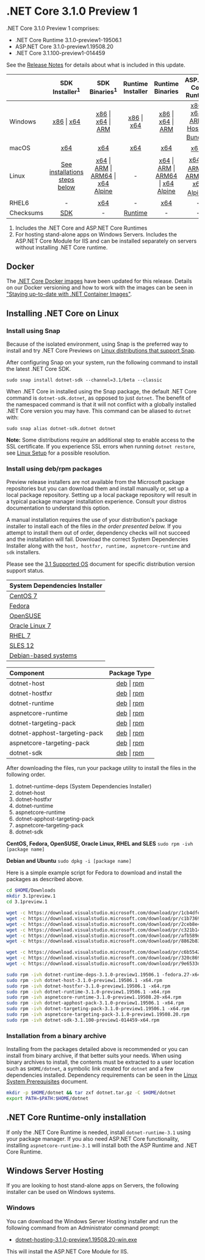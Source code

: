 # .NET Core 3.1.0 Preview 1

.NET Core 3.1.0 Preview 1 comprises:

* .NET Core Runtime 3.1.0-preview1-19506.1
* ASP.NET Core 3.1.0-preview1.19508.20
* .NET Core 3.1.100-preview1-014459

See the [Release Notes][release-notes] for details about what is included in this update.

|           | SDK Installer<sup>1</sup>                        | SDK Binaries<sup>1</sup>                 | Runtime Installer                                        | Runtime Binaries                                 | ASP.NET Core Runtime           |
| --------- | :------------------------------------------:     | :----------------------:                 | :---------------------------:                            | :-------------------------:                      | :-----------------:            |
| Windows   | [x86][dotnet-sdk-win-x86.exe] \| [x64][dotnet-sdk-win-x64.exe] | [x86][dotnet-sdk-win-x86.zip] \| [x64][dotnet-sdk-win-x64.zip] \| [ARM][dotnet-sdk-win-arm.zip] | [x86][dotnet-runtime-win-x86.exe] \| [x64][dotnet-runtime-win-x64.exe] | [x86][dotnet-runtime-win-x86.zip] \| [x64][dotnet-runtime-win-x64.zip] \| [ARM][dotnet-runtime-win-arm.zip] | [x86][aspnetcore-runtime-win-x86.exe] \| [x64][aspnetcore-runtime-win-x64.exe] \| [ARM][aspnetcore-runtime-win-arm.zip] \| <br> [Hosting Bundle][dotnet-hosting-win.exe]<sup>2</sup> |
| macOS     | [x64][dotnet-sdk-osx-x64.pkg]  | [x64][dotnet-sdk-osx-x64.tar.gz]     | [x64][dotnet-runtime-osx-x64.pkg] | [x64][dotnet-runtime-osx-x64.tar.gz] | [x64][aspnetcore-runtime-osx-x64.tar.gz]<sup>1</sup>
| Linux     | [See installations steps below][linux-install]   | [x64][dotnet-sdk-linux-x64.tar.gz] \| [ARM][dotnet-sdk-linux-arm.tar.gz] \| [ARM64][dotnet-sdk-linux-arm64.tar.gz] \| [x64 Alpine][dotnet-sdk-linux-musl-x64.tar.gz] | - | [x64][dotnet-runtime-linux-x64.tar.gz] \| [ARM][dotnet-runtime-linux-arm.tar.gz] \| [ARM64][dotnet-runtime-linux-arm64.tar.gz] \| [x64 Alpine][dotnet-runtime-linux-musl-x64.tar.gz] | [x64][aspnetcore-runtime-linux-x64.tar.gz]<sup>1</sup>  \| [ARM][aspnetcore-runtime-linux-arm.tar.gz]<sup>1</sup> \| [ARM64][aspnetcore-runtime-linux-arm64.tar.gz] \| [x64 Alpine][aspnetcore-runtime-linux-musl-x64.tar.gz]<sup>1</sup> |
| RHEL6     | -                                                | [x64][dotnet-sdk-rhel.6-x64.tar.gz]                    | -                                                        | [x64][dotnet-runtime-rhel.6-x64.tar.gz] | - |
| Checksums | [SDK][checksums-sdk]                             | -                                        | [Runtime][checksums-runtime]                             | - | - |

1. Includes the .NET Core and ASP.NET Core Runtimes
2. For hosting stand-alone apps on Windows Servers. Includes the ASP.NET Core Module for IIS and can be installed separately on servers without installing .NET Core runtime.

## Docker

The [.NET Core Docker images](https://hub.docker.com/r/microsoft/dotnet/) have been updated for this release. Details on our Docker versioning and how to work with the images can be seen in ["Staying up-to-date with .NET Container Images"](https://devblogs.microsoft.com/dotnet/staying-up-to-date-with-net-container-images/).

## Installing .NET Core on Linux

### Install using Snap

Because of the isolated environment, using Snap is the preferred way to install and try .NET Core Previews on [Linux distributions that support Snap](https://docs.snapcraft.io/installing-snapd/6735).

After configuring Snap on your system, run the following command to install the latest .NET Core SDK.

`sudo snap install dotnet-sdk --channel=3.1/beta --classic`

When .NET Core in installed using the Snap package, the default .NET Core command is `dotnet-sdk.dotnet`, as opposed to just `dotnet`. The benefit of the namespaced command is that it will not conflict with a globally installed .NET Core version you may have. This command can be aliased to `dotnet` with:

`sudo snap alias dotnet-sdk.dotnet dotnet`

**Note:** Some distributions require an additional step to enable access to the SSL certificate. If you experience SSL errors when running `dotnet restore`, see [Linux Setup](https://github.com/dotnet/core/blob/master/Documentation/linux-setup.md) for a possible resolution.

### Install using deb/rpm packages

Preview release installers are not available from the Microsoft package repositories but you can download them and install manually or, set up a local package repository. Setting up a local package repository will result in a typical package manager installation experience. Consult your distros documentation to understand this option.

A manual installation requires the use of your distribution's package installer to install each of the files *in the order presented below.* If you attempt to install them out of order, dependency checks will not succeed and the installation will fail. Download the correct System Dependencies Installer along with the `host, hostfxr, runtime, aspnetcore-runtime` and `sdk` installers.

Please see the [3.1 Supported OS](https://github.com/dotnet/core/blob/master/release-notes/3.1/3.1-supported-os.md) document for specific distribution version support status.

| **System Dependencies Installer** |
| :-- |
| [CentOS 7][dotnet-runtime-deps-centos.7-x64.rpm] |
| [Fedora][dotnet-runtime-deps-fedora.27-x64.rpm] |
| [OpenSUSE][dotnet-runtime-deps-opensuse.42-x64.rpm] |
| [Oracle Linux 7][dotnet-runtime-deps-oraclelinux.7-x64.rpm] |
| [RHEL 7][dotnet-runtime-deps-rhel.7-x64.rpm] |
| [SLES 12][dotnet-runtime-deps-sles.12-x64.rpm] |
| [Debian-based systems][dotnet-runtime-deps-x64.deb] |

| **Component** | **Package Type** |
| :--- | :---: |
| dotnet-host | [deb][dotnet-host-x64.deb] \| [rpm][dotnet-host-x64.rpm] |
| dotnet-hostfxr | [deb][dotnet-hostfxr-x64.deb] \| [rpm][dotnet-hostfxr-x64.rpm] |
| dotnet-runtime | [deb][dotnet-runtime-x64.deb] \| [rpm][dotnet-runtime-x64.rpm] |
| aspnetcore-runtime | [deb][aspnetcore-runtime-x64.deb] \| [rpm][aspnetcore-runtime-x64.rpm] |
| dotnet-targeting-pack | [deb][dotnet-targeting-pack-x64.deb] \| [rpm][dotnet-targeting-pack-x64.rpm] |
| dotnet-apphost-targeting-pack | [deb][dotnet-apphost-pack-x64.deb] \| [rpm][dotnet-apphost-pack-x64.rpm] |
| aspnetcore-targeting-pack | [deb][aspnetcore-targeting-pack.deb] \| [rpm][aspnetcore-targeting-pack.rpm] |
| dotnet-sdk | [deb][dotnet-sdk-x64.deb] \| [rpm][dotnet-sdk-x64.rpm] |

After downloading the files, run your package utility to install the files in the following order.

1. dotnet-runtime-deps (System Dependencies Installer)
2. dotnet-host
3. dotnet-hostfxr
4. dotnet-runtime
5. aspnetcore-runtime
7. dotnet-apphost-targeting-pack
8. aspnetcore-targeting-pack
9. dotnet-sdk

**CentOS, Fedora, OpenSUSE, Oracle Linux, RHEL and SLES**
`sudo rpm -ivh [package name]`

**Debian and Ubuntu**
`sudo dpkg -i [package name]`

Here is a simple example script for Fedora to download and install the packages as described above.

``` bash
cd $HOME/Downloads
mkdir 3.1preview.1
cd 3.1preview.1

wget -c https://download.visualstudio.microsoft.com/download/pr/1cb4dfea-3cd1-4308-9715-d445a8e90a87/b559fcff820841d269a27377f0295498/dotnet-host-3.1.0-preview1.19506.1-x64.rpm
wget -c https://download.visualstudio.microsoft.com/download/pr/c1b73692-a4aa-46b3-b828-db061bd3c97f/7a4a3084955371f76e9d96a2319c4f18/dotnet-hostfxr-3.1.0-preview1.19506.1-x64.rpm
wget -c https://download.visualstudio.microsoft.com/download/pr/2ceb8e42-f900-4500-9de0-9b159ed81b26/c1bc099d2bd35c76bf38e694df4a9226/dotnet-runtime-3.1.0-preview1.19506.1-linux-x64.tar.gz
wget -c https://download.visualstudio.microsoft.com/download/pr/c321b140-ce08-4ad4-a082-1d2c75f80ed2/de026d15ace3ed93dadae71aae2abcaf/dotnet-runtime-deps-3.1.0-preview1.19506.1-fedora.27-x64.rpm
wget -c https://download.visualstudio.microsoft.com/download/pr/afb589d2-f71c-43d1-86d6-984d811930a4/08c21031cb6c13aa41779b189789ada5/aspnetcore-runtime-3.1.0-preview1.19508.20-x64.rpm
wget -c https://download.visualstudio.microsoft.com/download/pr/8862b83f-5364-457a-b42b-4bd0da1d122f/0043c62703d4498904d606b769ba3dff/dotnet-sdk-3.1.100-preview1-014459-x64.rpm

wget -c https://download.visualstudio.microsoft.com/download/pr/c6b55422-82d3-4408-b3fb-ff12a48cc812/38a7aa45b20c6dcdb9b911666ee6f5fc/dotnet-apphost-pack-3.1.0-preview1.19506.1-x64.rpm
wget -c https://download.visualstudio.microsoft.com/download/pr/320c8699-452b-4856-8f32-024bf1e1b6df/e2478d5a0ea5da1c59512ac404613558/dotnet-targeting-pack-3.1.0-preview1.19506.1-x64.rpm
wget -c https://download.visualstudio.microsoft.com/download/pr/9e6533da-9d4e-4061-8c44-77b705a27eba/effff4c0c40e59d88e60017d12152ba7/aspnetcore-targeting-pack-3.1.0-preview1.19508.20.rpm

sudo rpm -ivh dotnet-runtime-deps-3.1.0-preview1.19506.1 -fedora.27-x64.rpm
sudo rpm -ivh dotnet-host-3.1.0-preview1.19506.1 -x64.rpm
sudo rpm -ivh dotnet-hostfxr-3.1.0-preview1.19506.1 -x64.rpm
sudo rpm -ivh dotnet-runtime-3.1.0-preview1.19506.1 -x64.rpm
sudo rpm -ivh aspnetcore-runtime-3.1.0-preview1.19508.20-x64.rpm
sudo rpm -ivh dotnet-apphost-pack-3.1.0-preview1.19506.1 -x64.rpm
sudo rpm -ivh dotnet-targeting-pack-3.1.0-preview1.19506.1 -x64.rpm
sudo rpm -ivh aspnetcore-targeting-pack-3.1.0-preview1.19508.20.rpm
sudo rpm -ivh dotnet-sdk-3.1.100-preview1-014459-x64.rpm
```

### Installation from a binary archive

Installing from the packages detailed above is recommended or you can install from binary archive, if that better suits your needs. When using binary archives to install, the contents must be extracted to a user location such as `$HOME/dotnet`, a symbolic link created for `dotnet` and a few dependencies installed. Dependency requirements can be seen in the [Linux System Prerequisites](https://github.com/dotnet/core/blob/master/Documentation/linux-prereqs.md) document.

```bash
mkdir -p $HOME/dotnet && tar zxf dotnet.tar.gz -C $HOME/dotnet
export PATH=$PATH:$HOME/dotnet
```

## .NET Core Runtime-only installation

If only the .NET Core Runtime is needed, install `dotnet-runtime-3.1` using your package manager. If you also need ASP.NET Core functionality, installing `aspnetcore-runtime-3.1` will install both the ASP Runtime and .NET Core Runtime.

## Windows Server Hosting

If you are looking to host stand-alone apps on Servers, the following installer can be used on Windows systems.

### Windows

You can download the Windows Server Hosting installer and run the following command from an Administrator command prompt:

* [dotnet-hosting-3.1.0-preview1.19508.20-win.exe][dotnet-hosting-win.exe]

This will install the ASP.NET Core Module for IIS.

[blob-runtime]: https://dotnetcli.blob.core.windows.net/dotnet/Runtime/
[blob-sdk]: https://dotnetcli.blob.core.windows.net/dotnet/Sdk/
[release-notes]: https://github.com/dotnet/core/blob/master/release-notes/3.1/preview/3.1.0-preview1.md

[checksums-runtime]: https://dotnetcli.blob.core.windows.net/dotnet/checksums/3.1.0-preview1-sha.txt
[checksums-sdk]: https://dotnetcli.blob.core.windows.net/dotnet/checksums/3.1.0-preview1-sha.txt

[linux-install]: https://www.microsoft.com/net/download/linux
[linux-setup]: https://github.com/dotnet/core/blob/master/Documentation/linux-setup.md

[dotnet-blog]: https://devblogs.microsoft.com/dotnet/announcing-net-core-3-1-preview-1/
[aspnet-blog]: https://devblogs.microsoft.com/aspnet/asp-net-core-and-blazor-updates-in-net-core-3-1-preview-1/
[ef-blog]: https://devblogs.microsoft.com/dotnet/announcing-entity-framework-core-3-1-preview-1-and-entity-framework-6-4-preview-1

[aspnet_bugs]: https://github.com/aspnet/AspNetCore/issues?q=is%3Aissue+milestone%3A3.1.0-preview1+label%3ADone+label%3Abug
[aspnet_features]: https://github.com/aspnet/AspNetCore/issues?q=is%3Aissue+milestone%3A3.1.0-preview1+label%3ADone+label%3Aenhancement
[coreclr_bugs]: https://github.com/dotnet/coreclr/issues?utf8=%E2%9C%93&q=is%3Aissue+milestone%3A3.1+label%3Abug+
[coreclr_features]: https://github.com/dotnet/coreclr/issues?q=is%3Aissue+milestone%3A3.1+label%3Aenhancement
[corefx_bugs]: https://github.com/dotnet/corefx/issues?q=is%3Aissue+milestone%3A3.1+label%3Abug
[corefx_features]: https://github.com/dotnet/corefx/issues?q=is%3Aissue+milestone%3A3.1+label%3Aenhancement

[//]: # ( Runtime 3.1.0-preview1.19506.1)
[dotnet-apphost-pack-x64.deb]: https://download.visualstudio.microsoft.com/download/pr/854fd933-67f3-482a-88f9-ce10aa0e7518/788970059c9f0fd4ccb55474af25b838/dotnet-apphost-pack-3.1.0-preview1.19506.1-x64.deb
[dotnet-apphost-pack-x64.rpm]: https://download.visualstudio.microsoft.com/download/pr/c6b55422-82d3-4408-b3fb-ff12a48cc812/38a7aa45b20c6dcdb9b911666ee6f5fc/dotnet-apphost-pack-3.1.0-preview1.19506.1-x64.rpm
[dotnet-host-x64.deb]: https://download.visualstudio.microsoft.com/download/pr/140a8025-acbb-4d5f-86f4-1f27d4701691/d92cec3c2f77fb4baa55e5acc169d04b/dotnet-host-3.1.0-preview1.19506.1-x64.deb
[dotnet-host-x64.rpm]: https://download.visualstudio.microsoft.com/download/pr/1cb4dfea-3cd1-4308-9715-d445a8e90a87/b559fcff820841d269a27377f0295498/dotnet-host-3.1.0-preview1.19506.1-x64.rpm
[dotnet-hostfxr-x64.deb]: https://download.visualstudio.microsoft.com/download/pr/69fb2983-1487-4411-8605-0927f9daaf86/a34dcd100e38e2f9b05a3d35f3fd585e/dotnet-hostfxr-3.1.0-preview1.19506.1-x64.deb
[dotnet-hostfxr-x64.rpm]: https://download.visualstudio.microsoft.com/download/pr/c1b73692-a4aa-46b3-b828-db061bd3c97f/7a4a3084955371f76e9d96a2319c4f18/dotnet-hostfxr-3.1.0-preview1.19506.1-x64.rpm
[dotnet-hosting-win.exe]: https://download.visualstudio.microsoft.com/download/pr/01ae3780-2579-432e-a8c2-481630062eed/6730c8e85750f19ae148d1afc0e72bad/dotnet-hosting-3.1.0-preview1.19508.20-win.exe
[dotnet-runtime-linux-arm.tar.gz]: https://download.visualstudio.microsoft.com/download/pr/08f7b21d-b452-47e6-88a8-5ff7c74abed5/d6d539b6271f4f6f67546ad554c7b3d2/dotnet-runtime-3.1.0-preview1.19506.1-linux-arm.tar.gz
[dotnet-runtime-linux-arm64.tar.gz]: https://download.visualstudio.microsoft.com/download/pr/742876f3-281d-4cea-a9dc-8242983421b9/32282c7b47776829b4d7a2c4781dd30f/dotnet-runtime-3.1.0-preview1.19506.1-linux-arm64.tar.gz
[dotnet-runtime-linux-musl-x64.tar.gz]: https://download.visualstudio.microsoft.com/download/pr/113caf13-dca3-47e9-8618-2234c3bda682/ad9bb28adc46615fe06c217dbc37dc4e/dotnet-runtime-3.1.0-preview1.19506.1-linux-musl-x64.tar.gz
[dotnet-runtime-linux-x64.tar.gz]: https://download.visualstudio.microsoft.com/download/pr/2ceb8e42-f900-4500-9de0-9b159ed81b26/c1bc099d2bd35c76bf38e694df4a9226/dotnet-runtime-3.1.0-preview1.19506.1-linux-x64.tar.gz
[dotnet-runtime-osx-x64.pkg]: https://download.visualstudio.microsoft.com/download/pr/50d73b14-9a37-4e53-a2dd-185772a7a8a1/683df9537ff2e24da62f66c624b37211/dotnet-runtime-3.1.0-preview1.19506.1-osx-x64.pkg
[dotnet-runtime-osx-x64.tar.gz]: https://download.visualstudio.microsoft.com/download/pr/73285ebb-04a3-458b-b214-95f86322d659/c18f8d94a6938f593a3e9b2e78634763/dotnet-runtime-3.1.0-preview1.19506.1-osx-x64.tar.gz
[dotnet-runtime-rhel.6-x64.tar.gz]: https://download.visualstudio.microsoft.com/download/pr/c759f754-3580-433c-941a-5a037d961093/e25d1aa51e060456a145886c9051391e/dotnet-runtime-3.1.0-preview1.19506.1-rhel.6-x64.tar.gz
[dotnet-runtime-win-arm.zip]: https://download.visualstudio.microsoft.com/download/pr/c0452a1f-84c5-4cfe-b821-26a9e6cba298/a99144a292baff6a62cb378461a82c62/dotnet-runtime-3.1.0-preview1.19506.1-win-arm.zip
[dotnet-runtime-win-x64.exe]: https://download.visualstudio.microsoft.com/download/pr/1bf0a2c1-a8b7-4a4f-a11b-ea940c01993a/1ab8d70e092a1da6fdc9ebf2a617837b/dotnet-runtime-3.1.0-preview1.19506.1-win-x64.exe
[dotnet-runtime-win-x64.zip]: https://download.visualstudio.microsoft.com/download/pr/976ca3c2-6023-44a1-854e-f23b31b76e1c/90a8e10622407dcd0933684f6b18801d/dotnet-runtime-3.1.0-preview1.19506.1-win-x64.zip
[dotnet-runtime-win-x86.exe]: https://download.visualstudio.microsoft.com/download/pr/ed77351f-b3c4-465d-aee8-8397e9ca7cb0/c4dcbbf243bb88caa71c6df9197d8136/dotnet-runtime-3.1.0-preview1.19506.1-win-x86.exe
[dotnet-runtime-win-x86.zip]: https://download.visualstudio.microsoft.com/download/pr/eca1e2b1-134a-4c40-bb4a-ded1589d11ca/8ae3f156fb4048c88ba45d7b2be7cd88/dotnet-runtime-3.1.0-preview1.19506.1-win-x86.zip
[dotnet-runtime-x64.deb]: https://download.visualstudio.microsoft.com/download/pr/cb9fc2e4-8257-4104-a369-ca8ce543bc00/49b48fa9106a0fb283141ed81c0ca607/dotnet-runtime-3.1.0-preview1.19506.1-x64.deb
[dotnet-runtime-x64.rpm]: https://download.visualstudio.microsoft.com/download/pr/6beda08b-6189-45d2-a20a-033407d9a5fc/c95ac69416fd81fc0882a7cadb033444/dotnet-runtime-3.1.0-preview1.19506.1-x64.rpm
[dotnet-runtime-deps-centos.7-x64.rpm]: https://download.visualstudio.microsoft.com/download/pr/2441e0a7-22a4-4515-a7fd-f9a990e7abdd/837bf74eca65ff0932ce6763413dfad8/dotnet-runtime-deps-3.1.0-preview1.19506.1-centos.7-x64.rpm
[dotnet-runtime-deps-fedora.27-x64.rpm]: https://download.visualstudio.microsoft.com/download/pr/c321b140-ce08-4ad4-a082-1d2c75f80ed2/de026d15ace3ed93dadae71aae2abcaf/dotnet-runtime-deps-3.1.0-preview1.19506.1-fedora.27-x64.rpm
[dotnet-runtime-deps-opensuse.42-x64.rpm]: https://download.visualstudio.microsoft.com/download/pr/f2a006d7-8a33-48d9-9750-ed6dbc43e790/16b18a3c276242eb73d57d69bbbf3f78/dotnet-runtime-deps-3.1.0-preview1.19506.1-opensuse.42-x64.rpm
[dotnet-runtime-deps-oraclelinux.7-x64.rpm]: https://download.visualstudio.microsoft.com/download/pr/22b5f66e-9588-4476-b75b-8b112ddb0891/8e1efaddf09670dd0c15a784024feb5d/dotnet-runtime-deps-3.1.0-preview1.19506.1-oraclelinux.7-x64.rpm
[dotnet-runtime-deps-rhel.7-x64.rpm]: https://download.visualstudio.microsoft.com/download/pr/ad7e45e5-6cdc-40e8-a39a-903c3694b522/1e661e8d38d9276922b359450ebd3583/dotnet-runtime-deps-3.1.0-preview1.19506.1-rhel.7-x64.rpm
[dotnet-runtime-deps-sles.12-x64.rpm]: https://download.visualstudio.microsoft.com/download/pr/00399049-cb5b-4b5c-a1e5-0b0a45365675/38381ad1a904457487e63d64c9760c90/dotnet-runtime-deps-3.1.0-preview1.19506.1-sles.12-x64.rpm
[dotnet-runtime-deps-x64.deb]: https://download.visualstudio.microsoft.com/download/pr/9ebf702d-109d-4226-bdd7-f28295088d42/fa17aad9d1283c6a7647a49065470bea/dotnet-runtime-deps-3.1.0-preview1.19506.1-x64.deb
[dotnet-targeting-pack-x64.deb]: https://download.visualstudio.microsoft.com/download/pr/91e262b4-9cdc-4486-9537-7561050f5123/b1dc8c3e122f8c32e91d241c47a37d76/dotnet-targeting-pack-3.1.0-preview1.19506.1-x64.deb
[dotnet-targeting-pack-x64.rpm]: https://download.visualstudio.microsoft.com/download/pr/320c8699-452b-4856-8f32-024bf1e1b6df/e2478d5a0ea5da1c59512ac404613558/dotnet-targeting-pack-3.1.0-preview1.19506.1-x64.rpm
[windowsdesktop-runtime-win-x64.exe]: https://download.visualstudio.microsoft.com/download/pr/54d047f4-55f1-468c-b617-046507a19b28/c939c5b29580d7baf32d64cecc5f6c60/windowsdesktop-runtime-3.1.0-preview1.19506.1-win-x64.exe
[windowsdesktop-runtime-win-x86.exe]: https://download.visualstudio.microsoft.com/download/pr/5fbc4686-a00f-4c49-b3f8-d98cacec806e/a76394afa3ccc1c1e3000a9dc71c247d/windowsdesktop-runtime-3.1.0-preview1.19506.1-win-x86.exe

[//]: # ( ASP 3.1.0-preview1.19508.20)
[aspnetcore-runtime-linux-arm.tar.gz]: https://download.visualstudio.microsoft.com/download/pr/f1b8563a-cf7c-4931-ba87-2a1dbd43736b/c9df5adc35dacb0a0a792daea92ee7ad/aspnetcore-runtime-3.1.0-preview1.19508.20-linux-arm.tar.gz
[aspnetcore-runtime-linux-arm64.tar.gz]: https://download.visualstudio.microsoft.com/download/pr/7370e950-110f-4e65-b2db-021255f68098/7c29bd653e61a8bcd7e7a79121127dba/aspnetcore-runtime-3.1.0-preview1.19508.20-linux-arm64.tar.gz
[aspnetcore-runtime-linux-musl-x64.tar.gz]: https://download.visualstudio.microsoft.com/download/pr/e2968cc4-d134-46db-a9e6-f6a8aefd17bc/6ff72137f7119feebae68b3bc720fd5f/aspnetcore-runtime-3.1.0-preview1.19508.20-linux-musl-x64.tar.gz
[aspnetcore-runtime-linux-x64.tar.gz]: https://download.visualstudio.microsoft.com/download/pr/66d6edaf-6183-4ecb-a536-7483b92b6047/6e7f38d9c03a4b786040db7b23a8fed4/aspnetcore-runtime-3.1.0-preview1.19508.20-linux-x64.tar.gz
[aspnetcore-runtime-osx-x64.tar.gz]: https://download.visualstudio.microsoft.com/download/pr/93811a37-ce18-4089-8e2a-fad0de68de3d/0a00a535c5d98a59c3f2606319899cf5/aspnetcore-runtime-3.1.0-preview1.19508.20-osx-x64.tar.gz
[aspnetcore-runtime-rh.rhel.7-x64.rpm]: https://download.visualstudio.microsoft.com/download/pr/cdd38fb7-5ef4-4f72-9a08-77d797a3f1bc/c7a7e96d1a8c7cc6ae64c32269061c49/aspnetcore-runtime-3.1.0-preview1.19508.20-rh.rhel.7-x64.rpm
[aspnetcore-runtime-win-arm.zip]: https://download.visualstudio.microsoft.com/download/pr/4e81d52d-f39c-4448-8a06-f2458550ba3e/6ddde417245072c58c1e975be17b0925/aspnetcore-runtime-3.1.0-preview1.19508.20-win-arm.zip
[aspnetcore-runtime-win-x64.exe]: https://download.visualstudio.microsoft.com/download/pr/ae466224-ec18-43f3-b51a-8e78b984bc62/8ba2c2d3e28e310dbad8bfeac58b054d/aspnetcore-runtime-3.1.0-preview1.19508.20-win-x64.exe
[aspnetcore-runtime-win-x64.zip]: https://download.visualstudio.microsoft.com/download/pr/de492131-8cf7-405b-bbab-5a281c355ef9/ef7dc88237ff912660702d5ddd6ae695/aspnetcore-runtime-3.1.0-preview1.19508.20-win-x64.zip
[aspnetcore-runtime-win-x86.exe]: https://download.visualstudio.microsoft.com/download/pr/2b13155d-362a-47d7-b6bb-ff97bfaf7843/f582d6fefc63ae5f859e483cbe266337/aspnetcore-runtime-3.1.0-preview1.19508.20-win-x86.exe
[aspnetcore-runtime-win-x86.zip]: https://download.visualstudio.microsoft.com/download/pr/8c7b3f62-206a-4c2a-b8af-3ac93bd2ed98/667e37391a36acb71e4bdf0eec328ae1/aspnetcore-runtime-3.1.0-preview1.19508.20-win-x86.zip
[aspnetcore-runtime-x64.deb]: https://download.visualstudio.microsoft.com/download/pr/c5ec79fb-a627-4c87-8029-171fc167197f/db20e6a985365e89150be1e2dc70a2ee/aspnetcore-runtime-3.1.0-preview1.19508.20-x64.deb
[aspnetcore-runtime-x64.rpm]: https://download.visualstudio.microsoft.com/download/pr/afb589d2-f71c-43d1-86d6-984d811930a4/08c21031cb6c13aa41779b189789ada5/aspnetcore-runtime-3.1.0-preview1.19508.20-x64.rpm
[aspnetcore-targeting-pack.deb]: https://download.visualstudio.microsoft.com/download/pr/bbb0636d-2e45-4f22-ba2a-6e85ba4aa360/c5385eb780203707a6f6a7b3dbcf4cf3/aspnetcore-targeting-pack-3.1.0-preview1.19508.20.deb
[aspnetcore-targeting-pack.rpm]: https://download.visualstudio.microsoft.com/download/pr/9e6533da-9d4e-4061-8c44-77b705a27eba/effff4c0c40e59d88e60017d12152ba7/aspnetcore-targeting-pack-3.1.0-preview1.19508.20.rpm
[dotnet-hosting-win.exe]: https://download.visualstudio.microsoft.com/download/pr/01ae3780-2579-432e-a8c2-481630062eed/6730c8e85750f19ae148d1afc0e72bad/dotnet-hosting-3.1.0-preview1.19508.20-win.exe

[//]: # ( SDK 3.1.100-preview1-014459 )
[dotnet-sdk-linux-arm.tar.gz]: https://download.visualstudio.microsoft.com/download/pr/add0da94-569b-462d-a3d4-f29407cb9386/9570da173af00033d6b5d9aaf6603450/dotnet-sdk-3.1.100-preview1-014459-linux-arm.tar.gz
[dotnet-sdk-linux-arm64.tar.gz]: https://download.visualstudio.microsoft.com/download/pr/3cf6ae0b-5933-461f-b32d-10bae9199a97/ff5251238265d20f07ff62181d3e2d1d/dotnet-sdk-3.1.100-preview1-014459-linux-arm64.tar.gz
[dotnet-sdk-linux-musl-x64.tar.gz]: https://download.visualstudio.microsoft.com/download/pr/5d43b6a8-2855-4318-98ae-2515c75503e4/8ae1142fdd85385e4d1a62bc3b33b925/dotnet-sdk-3.1.100-preview1-014459-linux-musl-x64.tar.gz
[dotnet-sdk-linux-x64.tar.gz]: https://download.visualstudio.microsoft.com/download/pr/a3cc3d8a-226d-4306-a61b-a5446fdb72ef/604e029047aec0229545e8c397a14ddb/dotnet-sdk-3.1.100-preview1-014459-linux-x64.tar.gz
[dotnet-sdk-osx-x64.pkg]: https://download.visualstudio.microsoft.com/download/pr/516f4938-dcb8-4e5a-aefc-0e7b11730a4b/9afc9a668d97ba280aa1962194305ba3/dotnet-sdk-3.1.100-preview1-014459-osx-x64.pkg
[dotnet-sdk-osx-x64.tar.gz]: https://download.visualstudio.microsoft.com/download/pr/1961368e-97df-439b-99ef-e14a6e65fa7c/73a793ceefdcf3348833843220fb2f1e/dotnet-sdk-3.1.100-preview1-014459-osx-x64.tar.gz
[dotnet-sdk-rhel.6-x64.tar.gz]: https://download.visualstudio.microsoft.com/download/pr/209443d9-2b6c-4eb5-950d-c9afc06ef7ce/f2ef7a20cb007976fbba8527233298ac/dotnet-sdk-3.1.100-preview1-014459-rhel.6-x64.tar.gz
[dotnet-sdk-win-arm.zip]: https://download.visualstudio.microsoft.com/download/pr/4c981b39-2075-43d1-8a75-863b886a7744/c1ecd27ae15df9a1c75585f5d0b5aebc/dotnet-sdk-3.1.100-preview1-014459-win-arm.zip
[dotnet-sdk-win-x64.exe]: https://download.visualstudio.microsoft.com/download/pr/3c80ce15-78a4-402c-a887-58119f2546b5/4bf7731ac1f278d7c8c9e30c81629316/dotnet-sdk-3.1.100-preview1-014459-win-x64.exe
[dotnet-sdk-win-x64.zip]: https://download.visualstudio.microsoft.com/download/pr/d5f66bc0-ceaf-4ae8-979a-348fce24f500/39a33cbdc8d33e3eb477b6dfd0d61efc/dotnet-sdk-3.1.100-preview1-014459-win-x64.zip
[dotnet-sdk-win-x86.exe]: https://download.visualstudio.microsoft.com/download/pr/0f899d0e-8403-448d-b206-5bacbed34b46/5394c8fc72225aebce4a022c2469bb7b/dotnet-sdk-3.1.100-preview1-014459-win-x86.exe
[dotnet-sdk-win-x86.zip]: https://download.visualstudio.microsoft.com/download/pr/27d2c031-1df4-42e9-8496-489e3c0eec3b/e50eba8133e81061034266227513664d/dotnet-sdk-3.1.100-preview1-014459-win-x86.zip
[dotnet-sdk-x64.deb]: https://download.visualstudio.microsoft.com/download/pr/84eb3f51-bd69-4c68-b03d-4ce3a83822f1/1d35ddefa5fd2b3bd15430253cfc0521/dotnet-sdk-3.1.100-preview1-014459-x64.deb
[dotnet-sdk-x64.rpm]: https://download.visualstudio.microsoft.com/download/pr/8862b83f-5364-457a-b42b-4bd0da1d122f/0043c62703d4498904d606b769ba3dff/dotnet-sdk-3.1.100-preview1-014459-x64.rpm
